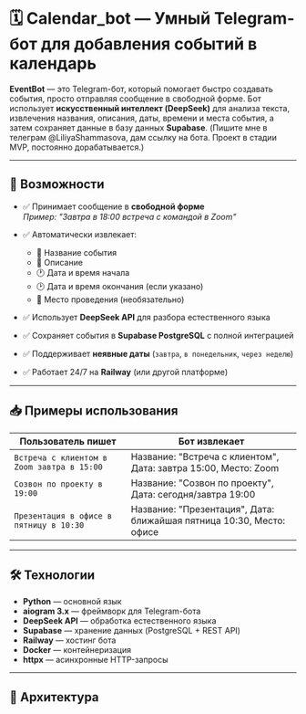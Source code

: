 # 🗓️ Calendar_bot — Умный Telegram-бот для добавления событий в календарь

**EventBot** — это Telegram-бот, который помогает быстро создавать события, просто отправляя сообщение в свободной форме. Бот использует **искусственный интеллект (DeepSeek)** для анализа текста, извлечения названия, описания, даты, времени и места события, а затем сохраняет данные в базу данных **Supabase**. (Пишите мне в телеграм @LiliyaShammasova, дам ссылку на бота. Проект в стадии MVP, постоянно дорабатывается.)

---

## 🚀 Возможности

- ✅ Принимает сообщение в **свободной форме**  
  _Пример: "Завтра в 18:00 встреча с командой в Zoom"_

- ✅ Автоматически извлекает:
  - 📝 Название события
  - 📖 Описание
  - 🕐 Дата и время начала
  - 🕑 Дата и время окончания (если указано)
  - 📍 Место проведения (необязательно)

- ✅ Использует **DeepSeek API** для разбора естественного языка

- ✅ Сохраняет события в **Supabase PostgreSQL** с полной интеграцией

- ✅ Поддерживает **неявные даты** (`завтра`, `в понедельник`, `через неделю`)

- ✅ Работает 24/7 на **Railway** (или другой платформе)

---

## 📥 Примеры использования

| Пользователь пишет | Бот извлекает |
|--------------------|----------------|
| `Встреча с клиентом в Zoom завтра в 15:00` | Название: "Встреча с клиентом", Дата: завтра 15:00, Место: Zoom |
| `Созвон по проекту в 19:00` | Название: "Созвон по проекту", Дата: сегодня/завтра 19:00 |
| `Презентация в офисе в пятницу в 10:30` | Название: "Презентация", Дата: ближайшая пятница 10:30, Место: офисе |

---

## 🛠️ Технологии

- **Python** — основной язык
- **aiogram 3.x** — фреймворк для Telegram-бота
- **DeepSeek API** — обработка естественного языка
- **Supabase** — хранение данных (PostgreSQL + REST API)
- **Railway** — хостинг бота
- **Docker** — контейнеризация
- **httpx** — асинхронные HTTP-запросы

---

## 🧩 Архитектура
